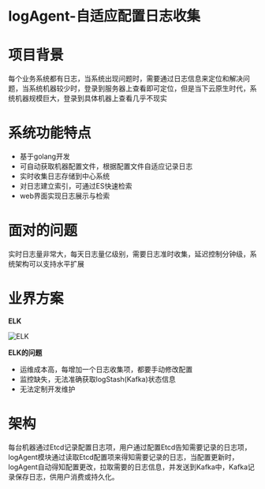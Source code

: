 # logAgent-自适应配置日志收集

# 项目背景
每个业务系统都有日志，当系统出现问题时，需要通过日志信息来定位和解决问题，当系统机器较少时，登录到服务器上查看即可定位，但是当下云原生时代，系统机器规模巨大，登录到具体机器上查看几乎不现实

# 系统功能特点
- 基于golang开发
- 可自动获取机器配置文件，根据配置文件自适应记录日志
- 实时收集日志存储到中心系统
- 对日志建立索引，可通过ES快速检索
- web界面实现日志展示与检索

# 面对的问题
实时日志量非常大，每天日志量亿级别，需要日志准时收集，延迟控制分钟级，系统架构可以支持水平扩展

# 业界方案
__ELK__

![ELK](https://pica.zhimg.com/v2-b349e241dfc66008f0b911bd4d761e5c_1440w.jpg?source=172ae18b)

__ELK的问题__
- 运维成本高，每增加一个日志收集项，都要手动修改配置
- 监控缺失，无法准确获取logStash(Kafka)状态信息
- 无法定制开发维护

# 架构
每台机器通过Etcd记录配置日志项，用户通过配置Etcd告知需要记录的日志项，logAgent模块通过读取Etcd配置项来得知需要记录的日志，当配置更新时，logAgent自动得知配置更改，拉取需要的日志信息，并发送到Kafka中，Kafka记录保存日志，供用户消费或持久化。
